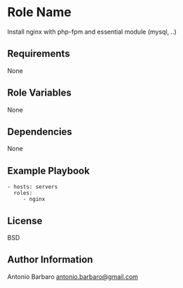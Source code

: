 Role Name
=========

Install nginx with php-fpm and essential module (mysql, ..)

Requirements
------------

None

Role Variables
--------------

None

Dependencies
------------

None

Example Playbook
----------------

    - hosts: servers
      roles:
         - nginx

License
-------

BSD

Author Information
------------------

Antonio Barbaro <antonio.barbaro@gmail.com>
